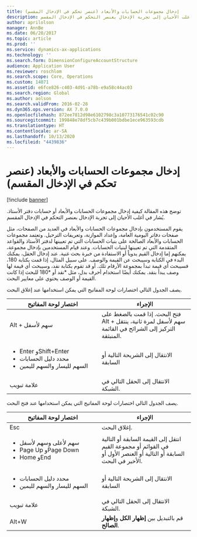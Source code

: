 ```yaml
---
title: إدخال مجموعات الحسابات والأبعاد (عنصر تحكم في الإدخال المقسم)
description: توضح هذه المقالة كيفية إدخال مجموعات الحسابات والأبعاد أو حسابات دفتر الأستاذ. يُشار في أغلب الأحيان إلى تجربة الإدخال بعنصر التحكم في الإدخال المقسم.
author: aprilolson
manager: AnnBe
ms.date: 06/20/2017
ms.topic: article
ms.prod: ''
ms.service: dynamics-ax-applications
ms.technology: ''
ms.search.form: DimensionConfigureAccountStructure
audience: Application User
ms.reviewer: roschlom
ms.search.scope: Core, Operations
ms.custom: 14071
ms.assetid: e6fce826-c403-4d91-a78b-e9a58c44ac03
ms.search.region: Global
ms.author: aolson
ms.search.validFrom: 2016-02-28
ms.dyn365.ops.version: AX 7.0.0
ms.openlocfilehash: 872ee7812d98e6102798c3a10773176541c02c90
ms.sourcegitcommit: 199848e78df5cb7c439b001bdbe1ece963593cdb
ms.translationtype: HT
ms.contentlocale: ar-SA
ms.lasthandoff: 10/13/2020
ms.locfileid: "4439836"
---
```

# <a name="enter-account-and-dimension-combinations-segmented-entry-control"></a>إدخال مجموعات الحسابات والأبعاد (عنصر تحكم في الإدخال المقسم)

[!include [banner](../includes/banner.md)]

توضح هذه المقالة كيفية إدخال مجموعات الحسابات والأبعاد أو حسابات دفتر الأستاذ. يُشار في أغلب الأحيان إلى تجربة الإدخال بعنصر التحكم في الإدخال المقسم.

يقوم المستخدمون بإدخال مجموعات الحسابات والأبعاد في العديد من الصفحات، مثل صفحات دفاتر اليومية العامة، وإعداد الموازنة، وتعريفات الترحيل. وتعتمد مجموعات الحسابات والأبعاد الصالحة على بنيات الحسابات التي تم تعيينها لدفتر الأستاذ والقواعد المتقدمة التي تم تعيينها لبنيات الحسابات. وعند قيام المستخدمين بإدخال مجموعة، يمكنهم إما إدخال القيم يدوياً أو الاستفادة من خبرة بحث غنية. عند إدخال الحقل، يمكنك البدء في الكتابة وسيبحث عن القيمة والوصف. على سبيل المثال، إذا قمت بكتابة 180، فسيبحث أي قيمة تبدأ بمجموعة الأرقام تلك. أو قد تقوم بكتابة نقد، وسيبحث أي قيمة لها وصف يبدأ بنقد. يمكنك أيضًا استخدام أحرف بدل، مثل \*نقد أو \*180 للبحث إذا كانت القيمة أو الوصف يحتوي على معايير البحث. 

يصف الجدول التالي اختصارات لوحة المفاتيح التي يمكن استخدامها عند إغلاق البحث.

<table>
<colgroup>
<col width="50%" />
<col width="50%" />
</colgroup>
<thead>
<tr class="header">
<th>اختصار لوحة المفاتيح</th>
<th>الإجراء</th>
</tr>
</thead>
<tbody>
<tr class="odd">
<td>Alt + سهم لأسفل</td>
<td>فتح البحث. إذا قمت بالضغط على Alt + سهم لأسفل لمرة ثانية، ينتقل التركيز إلى الشرائح في القائمة المنبثقة.</td>
</tr>
<tr class="even">
<td><ul>
<li>Enter وShift+Enter</li>
<li>محدد دليل الحسابات</li>
<li>السهم لليسار والسهم لليمين</li>
</ul></td>
<td>الانتقال إلى الشريحة التالية أو السابقة</td>
</tr>
<tr class="odd">
<td>علامة تبويب</td>
<td>الانتقال إلى الحقل التالي في الشبكة.</td>
</tr>
</tbody>
</table>

يصف الجدول التالي اختصارات لوحة المفاتيح التي يمكن استخدامها عند فتح البحث.

<table>
<colgroup>
<col width="50%" />
<col width="50%" />
</colgroup>
<thead>
<tr class="header">
<th>اختصار لوحة المفاتيح</th>
<th>الإجراء</th>
</tr>
</thead>
<tbody>
<tr class="odd">
<td>Esc</td>
<td>إغلاق البحث.</td>
</tr>
<tr class="even">
<td><ul>
<li>سهم لأعلى وسهم لأسفل</li>
<li>Page Up وPage Down</li>
<li>Home وEnd</li>
</ul></td>
<td>انتقل إلى القيمة السابقة أو التالية في القوائم أو مجموعة القيم السابقة أو التالية أو العنصر الأول أو الأخير في البحث.</td>
</tr>
<tr class="odd">
<td><ul>
<li>محدد دليل الحسابات</li>
<li>السهم لليسار والسهم لليمين</li>
</ul></td>
<td>الانتقال إلى الشريحة التالية أو السابقة</td>
</tr>
<tr class="even">
<td>علامة تبويب</td>
<td>الانتقال إلى الحقل التالي في الشبكة.</td>
</tr>
<tr class="odd">
<td>Alt+W</td>
<td>قم بالتبديل بين <strong>إظهار الكل</strong> و<strong>إظهار الصالح</strong>.</td>
</tr>
</tbody>
</table>





